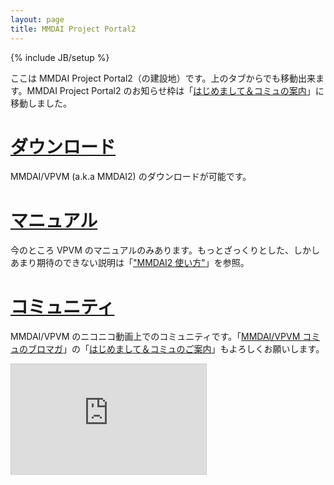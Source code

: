 ```yaml
---
layout: page
title: MMDAI Project Portal2
---
```

{% include JB/setup %}

ここは MMDAI Project Portal2（の建設地）です。上のタブからでも移動出来ます。MMDAI Project Portal2 のお知らせ枠は「[はじめまして＆コミュの案内](http://ch.nicovideo.jp/MMDAI/blomaga/ar31371)」に移動しました。

# [ダウンロード](download.html)

MMDAI/VPVM (a.k.a MMDAI2) のダウンロードが可能です。

# [マニュアル](manual/VPVM/)

今のところ VPVM のマニュアルのみあります。もっとざっくりとした、しかしあまり期待のできない説明は「["MMDAI2 使い方"](http://ch.nicovideo.jp/MMDAI/blomaga/ar37961)」を参照。

# [コミュニティ](http://com.nicovideo.jp/community/co1393234)

MMDAI/VPVM のニコニコ動画上でのコミュニティです。「[MMDAI/VPVM コミュのブロマガ](http://ch.nicovideo.jp/MMDAI/)」の「[はじめまして＆コミュのご案内](http://ch.nicovideo.jp/MMDAI/blomaga/ar31371)」もよろしくお願いします。

<iframe width="312" height="176" src="http://ext.nicovideo.jp/thumb_community/co1393234" scrolling="no" style="border:solid 1px #CCC;" frameborder="0"><a href="http://com.nicovideo.jp/community/co1393234">【ニコニコ動画】MMDAI/MMDAI2 のコミュ(仮)</a></iframe>
